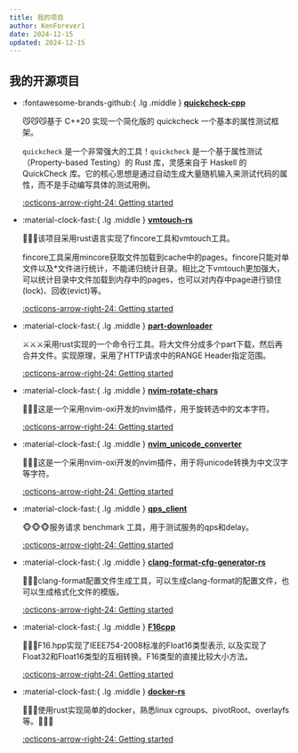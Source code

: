 ```yaml
---
title: 我的项目
author: KenForever1
date: 2024-12-15
updated: 2024-12-15
---
```


## 我的开源项目

<div class="grid cards" markdown>

- :fontawesome-brands-github:{ .lg .middle } __[quickcheck-cpp](https://github.com/KenForever1/quickcheck-cpp)__

    😼😼😼基于 C++20 实现一个简化版的 quickcheck 一个基本的属性测试框架。

    `quickcheck` 是一个非常强大的工具！`quickcheck` 是一个基于属性测试（Property-based Testing）的 Rust 库，灵感来自于 Haskell 的 QuickCheck 库。它的核心思想是通过自动生成大量随机输入来测试代码的属性，而不是手动编写具体的测试用例。

	[:octicons-arrow-right-24: Getting started](#)

- :material-clock-fast:{ .lg .middle } __[vmtouch-rs](https://github.com/KenForever1/vmtouch-rs)__

    🐲🐲🐲该项目采用rust语言实现了fincore工具和vmtouch工具。

    fincore工具采用mincore获取文件加载到cache中的pages。fincore只能对单文件以及*文件进行统计，不能递归统计目录。相比之下vmtouch更加强大，可以统计目录中文件加载到内存中的pages，也可以对内存中page进行锁住(lock)、回收(evict)等。

	[:octicons-arrow-right-24: Getting started](#)

- :material-clock-fast:{ .lg .middle } __[part-downloader](https://github.com/KenForever1/part-downloader-rs)__
  
    ⚔️⚔️⚔️采用rust实现的一个命令行工具。将大文件分成多个part下载，然后再合并文件。实现原理，采用了HTTP请求中的RANGE Header指定范围。

	[:octicons-arrow-right-24: Getting started](#)

- :material-clock-fast:{ .lg .middle } __[nvim-rotate-chars](https://github.com/KenForever1/nvim-rotate-chars)__

    🐎🐎🐎这是一个采用nvim-oxi开发的nvim插件，用于旋转选中的文本字符。

	[:octicons-arrow-right-24: Getting started](#)

- :material-clock-fast:{ .lg .middle } __[nvim_unicode_converter](https://github.com/KenForever1/nvim_unicode_converter)__

    🐃🐃🐃这是一个采用nvim-oxi开发的nvim插件，用于将unicode转换为中文汉字等字符。

	[:octicons-arrow-right-24: Getting started](#)

- :material-clock-fast:{ .lg .middle } __[qps_client](https://github.com/KenForever1/qps_client)__

    🐵🐵🐵服务请求 benchmark 工具，用于测试服务的qps和delay。

	[:octicons-arrow-right-24: Getting started](#)

- :material-clock-fast:{ .lg .middle } __[clang-format-cfg-generator-rs](https://github.com/KenForever1/clang-format-cfg-generator-rs
)__

    🦍🦍🦍clang-format配置文件生成工具，可以生成clang-format的配置文件，也可以生成格式化文件的模版。

	[:octicons-arrow-right-24: Getting started](#)

- :material-clock-fast:{ .lg .middle } __[F16cpp](https://github.com/KenForever1/F16cpp
)__

    🐯🐯🐯F16.hpp实现了IEEE754-2008标准的Float16类型表示, 以及实现了Float32和Float16类型的互相转换。F16类型的直接比较大小方法。

	[:octicons-arrow-right-24: Getting started](#)

- :material-clock-fast:{ .lg .middle } __[docker-rs](https://github.com/KenForever1/docker-rs
)__

    🐼🐼🐼使用rust实现简单的docker，熟悉linux cgroups、pivotRoot、overlayfs等。🐼🐼🐼

	[:octicons-arrow-right-24: Getting started](#)


</div>

<script src="https://giscus.app/client.js"
	data-repo="KenForever1/KenForever1.github.io"
	data-repo-id="R_kgDOGbt1Ww"
	data-category="Announcements"
	data-category-id="DIC_kwDOGbt1W84CahvG"
	data-mapping="pathname"
	data-strict="0"
	data-reactions-enabled="1"
	data-emit-metadata="0"
	data-input-position="bottom"
	data-theme="preferred_color_scheme"
	data-lang="zh-CN"
	crossorigin="anonymous"
	async>
</script>
